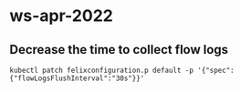 # ws-apr-2022

## Decrease the time to collect flow logs

```
kubectl patch felixconfiguration.p default -p '{"spec":{"flowLogsFlushInterval":"30s"}}'
```


